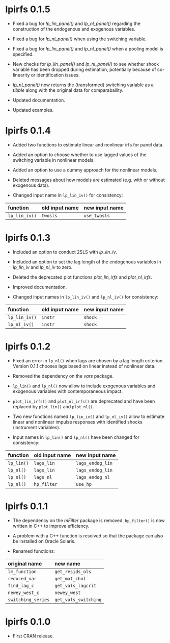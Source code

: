 # lpirfs 0.1.5

* Fixed a bug for *lp_lin_panel()* and *lp_nl_panel()* regarding the construction of the 
  endogenous and exogenous variables.

* Fixed a bug for *lp_nl_panel()* when using the switching variable. 

* Fixed a bug for *lp_lin_panel()* and *lp_nl_panel()* when a pooling model is specified.

* New checks for *lp_lin_panel()* and *lp_nl_panel()* to see whether shock variable has been dropped during estimation, 
  potentially because of co-linearity or identification issues.
  
* *lp_nl_panel()* now returns the (transformed) switching variable as a *tibble* along with the original data
  for comparabaility.
  
* Updated documentation.  

* Updated examples.
  

# lpirfs 0.1.4

* Added two functions to estimate linear and nonlinear irfs for panel data.

* Added an option to choose whether to use lagged values of the switching variable in 
  nonlinear models. 

* Added an option to use a dummy approach for the nonlinear models.

* Deleted messages about how models are estimated (e.g. with or without exogenous data).

* Changed input name in `lp_lin_iv()` for consistency:

function | old input name | new input name
:--------|:-------------  |:------------- 
`lp_lin_iv()` | `twosls`     | `use_twosls`



# lpirfs 0.1.3

* Included an option to conduct 2SLS with *lp_lin_iv*.

* Included an option to set the lag length of the endogenous variables in *lp_lin_iv* and *lp_nl_iv* to zero.

* Deleted the deprecated plot functions *plot_lin_irfs* and *plot_nl_irfs*.

* Improved documentation.

* Changed input names in `lp_lin_iv()` and `lp_nl_iv()` for consistency:

function | old input name | new input name
:--------|:-------------  |:------------- 
`lp_lin_iv()` | `instr`     | `shock`
`lp_nl_iv()`  | `instr`     | `shock`


# lpirfs 0.1.2

* Fixed an error in `lp_nl()` when lags are chosen by a lag length criterion. 
  Version 0.1.1 chooses lags based on linear instead of 
  nonlinear data.

* Removed the dependency on the *vars* package. 

* `lp_lin()` and `lp_nl()` now allow to include exogenous variables and exogenous variables
  with contemporaneous impact. 

* `plot_lin_irfs()` and `plot_nl_irfs()` are deprecated and have been 
  replaced by `plot_lin()` and `plot_nl()`.

* Two new functions named `lp_lin_iv()` and `lp_nl_iv()` allow to estimate 
  linear and nonlinear impulse responses with identified shocks (instrument variables).

* Input names in `lp_lin()` and `lp_nl()` have been changed for consistency:

function | old input name | new input name
:--------|:-------------  |:------------- 
`lp_lin()` | `lags_lin`     | `lags_endog_lin`
`lp_nl()`  | `lags_lin`     | `lags_endog_lin`
`lp_nl()`  | `lags_nl`      | `lags_endog_nl`
`lp_nl()`  | `hp_filter`    | `use_hp`



# lpirfs 0.1.1

* The dependency on the *mFilter* package is removed. `hp_filter()` is now written in C++ to improve efficiency. 

* A problem with a C++ function is resolved so that the package can also be installed on Oracle Solaris. 

* Renamed functions:

original name | new name |
:--------|:------------- 
`lm_function`       | `get_resids_ols` 
`reduced_var`       | `get_mat_chol`
`find_lag_c`        | `get_vals_lagcrit`
`newey_west_c`      | `newey_west`
`switching_series`  | `get_vals_switching`
 

# lpirfs 0.1.0
* First CRAN release.
